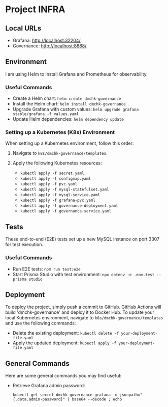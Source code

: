 # Project INFRA

## Local URLs

- Grafana: [http://localhost:32204/](http://localhost:32204/)
- Governance: [http://localhost:8888/](http://localhost:8888/)

## Environment

I am using Helm to install Grafana and Prometheus for observability.

### Useful Commands

- Create a Helm chart: `helm create dmchk-governance`
- Install the Helm chart: `helm install dmchk-governance .`
- Upgrade Grafana with custom values: `helm upgrade grafana stable/grafana -f values.yaml`
- Update Helm dependencies: `helm dependency update`

### Setting up a Kubernetes (K8s) Environment

When setting up a Kubernetes environment, follow this order:

1. Navigate to `k8s/dmchk-governance/templates`.
2. Apply the following Kubernetes resources:

   - `kubectl apply -f secret.yaml`
   - `kubectl apply -f configmap.yaml`
   - `kubectl apply -f pvc.yaml`
   - `kubectl apply -f mysql-statefulset.yaml`
   - `kubectl apply -f mysql-service.yaml`
   - `kubectl apply -f grafana-pvc.yaml`
   - `kubectl apply -f governance-deployment.yaml`
   - `kubectl apply -f governance-service.yaml`

## Tests

These end-to-end (E2E) tests set up a new MySQL instance on port 3307 for test execution.

### Useful Commands

- Run E2E tests: `npm run test:e2e`
- Start Prisma Studio with test environment: `npx dotenv -e .env.test -- prisma studio`

## Deployment

To deploy the project, simply push a commit to GitHub. GitHub Actions will build 'dmchk-governance' and deploy it to Docker Hub. To update your local Kubernetes environment, navigate to `k8s/dmchk-governance/templates` and use the following commands:

- Delete the existing deployment: `kubectl delete -f your-deployment-file.yaml`
- Apply the updated deployment: `kubectl apply -f your-deployment-file.yaml`

## General Commands

Here are some general commands you may find useful:

- Retrieve Grafana admin password:
  ```shell
  kubectl get secret dmchk-governance-grafana -o jsonpath="{.data.admin-password}" | base64 --decode ; echo
  ```
